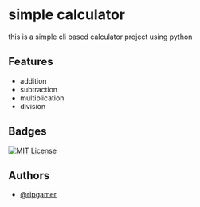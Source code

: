 
# simple calculator

this is a simple  cli based calculator project using python

## Features

- addition
- subtraction
- multiplication
- division


## Badges


[![MIT License](https://img.shields.io/badge/License-MIT-green.svg)](https://github.com/ripgamer/simple-calculator/blob/main/LICENSE)



## Authors

- [@ripgamer](https://www.github.com/ripgamer)

